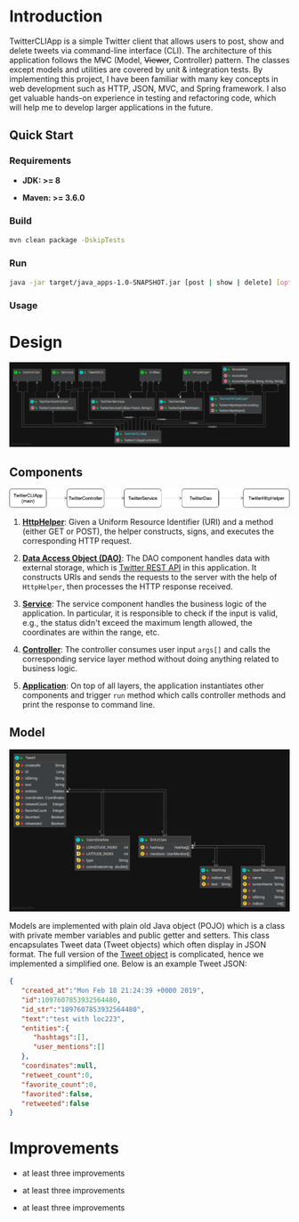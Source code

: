 # Introduction
TwitterCLIApp is a simple Twitter client that allows users to post, show and delete tweets via command-line interface (CLI).
The architecture of this application follows the M~~V~~C (Model, ~~Viewer~~, Controller) pattern.
The classes except models and utilities are covered by unit & integration tests.
By implementing this project, I have been familiar with many key concepts in web development
such as HTTP, JSON, MVC, and Spring framework. I also get valuable hands-on experience in testing and refactoring code,
which will help me to develop larger applications in the future.

## Quick Start

### Requirements

- **JDK: >= 8**

- **Maven: >= 3.6.0** 

### Build
```sh
mvn clean package -DskipTests
```
### Run
```sh
java -jar target/java_apps-1.0-SNAPSHOT.jar [post | show | delete] [options]
```

### Usage


# Design

<img src="../../assets/tw_uml.png" alt="drawing"/>

## Components

<img src="../../assets/tw_dep.jpg" alt="drawing"/>

1. [**HttpHelper**](./src/main/java/ca/jrvs/apps/twitter/dao/helper):
Given a Uniform Resource Identifier (URI) and a method (either GET or POST),
the helper constructs, signs, and executes the corresponding HTTP request. 

2. [**Data Access Object (DAO)**](./src/main/java/ca/jrvs/apps/twitter/dao): 
The DAO component handles data with external storage, which is [Twitter REST API](https://developer.twitter.com/en/docs) 
in this application. It constructs URIs and sends the requests to the server with the help of `HttpHelper`,
then processes the HTTP response received. 

3. [**Service**](./src/main/java/ca/jrvs/apps/twitter/service): 
The service component handles the business logic of the application. In particular, it is responsible to check
if the input is valid, e.g., the status didn't exceed the maximum length allowed, the coordinates are within the range, etc. 

4. [**Controller**](./src/main/java/ca/jrvs/apps/twitter/controller):
The controller consumes user input `args[]` and calls the corresponding service layer method 
without doing anything related to business logic. 

5. [**Application**](./src/main/java/ca/jrvs/apps/twitter/TwitterCLIApp.java): 
On top of all layers, the application instantiates other components and trigger `run` method
which calls controller methods and print the response to command line.

## Model
<img src="../../assets/tw_model.png" alt="drawing"/>

Models are implemented with plain old Java object (POJO) which is a class with private member variables and public getter and setters. This class encapsulates Tweet data (Tweet objects) which often display in JSON format. 
The full version of the [Tweet object](https://developer.twitter.com/en/docs/tweets/data-dictionary/overview/tweet-object)
is complicated, hence we implemented a simplified one. Below is an example Tweet JSON: 

```json
{
   "created_at":"Mon Feb 18 21:24:39 +0000 2019",
   "id":1097607853932564480,
   "id_str":"1097607853932564480",
   "text":"test with loc223",
   "entities":{
      "hashtags":[],      
      "user_mentions":[]  
   },
   "coordinates":null,    
   "retweet_count":0,
   "favorite_count":0,
   "favorited":false,
   "retweeted":false
}
```

# Improvements
- at least three improvements

- at least three improvements

- at least three improvements
